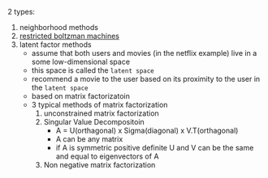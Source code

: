 2 types:

1. neighborhood methods
2. [restricted boltzman machines](http://www.cs.toronto.edu/~rsalakhu/papers/rbmcf.pdf)
3. latent factor methods
    - assume that both users and movies (in the netflix example) live in a some low-dimensional space
    - this space is called the `latent space`
    - recommend a movie to the user based on its proximity to the user in the `latent space`
    - based on matrix factorizatoin
    - 3 typical methods of matrix factorization
        1. unconstrained matrix factorization
        2. Singular Value Decompositoin
            - A = U(orthagonal) x Sigma(diagonal) x V.T(orthagonal)
            - A can be any matrix
            - if A is symmetric positive definite U and V can be the same and equal to eigenvectors of A
        3. Non negative matrix factorization

